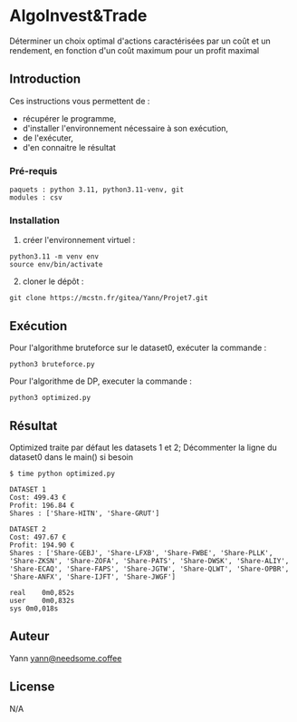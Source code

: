 # AlgoInvest&Trade

Déterminer un choix optimal d'actions caractérisées par un coût et un rendement, en fonction d'un coût maximum pour un profit maximal 

## Introduction

Ces instructions vous permettent de :
- récupérer le programme, 
- d'installer l'environnement nécessaire à son exécution, 
- de l'exécuter,
- d'en connaitre le résultat


### Pré-requis

```
paquets : python 3.11, python3.11-venv, git 
modules : csv
```

### Installation

1. créer l'environnement virtuel :
```
python3.11 -m venv env
source env/bin/activate
```
2. cloner le dépôt :
```
git clone https://mcstn.fr/gitea/Yann/Projet7.git
```


## Exécution
 
Pour l'algorithme bruteforce sur le dataset0, 
exécuter la commande :
```
python3 bruteforce.py
```  

Pour l'algorithme de DP, executer la commande : 
```
python3 optimized.py
``` 


## Résultat

Optimized traite par défaut les datasets 1 et 2;
Décommenter la ligne du dataset0 dans le main() si besoin
```
$ time python optimized.py 

DATASET 1
Cost: 499.43 €
Profit: 196.84 €
Shares : ['Share-HITN', 'Share-GRUT']

DATASET 2
Cost: 497.67 €
Profit: 194.90 €
Shares : ['Share-GEBJ', 'Share-LFXB', 'Share-FWBE', 'Share-PLLK', 'Share-ZKSN', 'Share-ZOFA', 'Share-PATS', 'Share-DWSK', 'Share-ALIY', 'Share-ECAQ', 'Share-FAPS', 'Share-JGTW', 'Share-QLWT', 'Share-OPBR', 'Share-ANFX', 'Share-IJFT', 'Share-JWGF']

real	0m0,852s
user	0m0,832s
sys	0m0,018s
```
## Auteur

Yann  <yann@needsome.coffee>



## License

N/A
